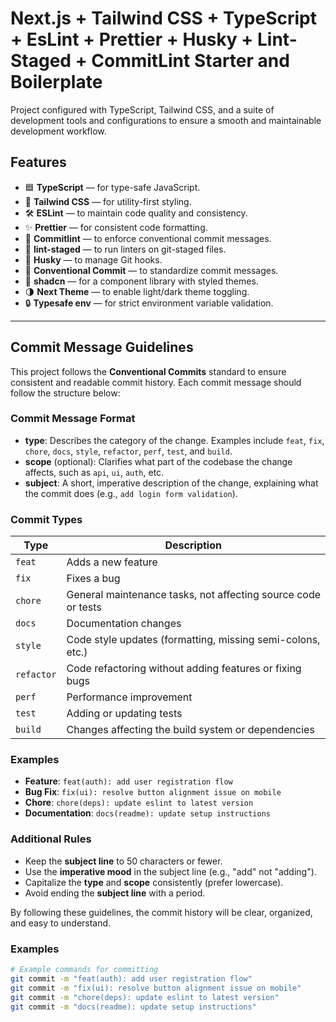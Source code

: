 # Next.js + Tailwind CSS + TypeScript + EsLint + Prettier + Husky + Lint-Staged + CommitLint Starter and Boilerplate

Project configured with TypeScript, Tailwind CSS, and a suite of development tools and configurations to ensure a smooth and maintainable development workflow.

## Features

- 🟦 **TypeScript** — for type-safe JavaScript.
- 🎨 **Tailwind CSS** — for utility-first styling.
- 🛠️ **ESLint** — to maintain code quality and consistency.
- ✨ **Prettier** — for consistent code formatting.
- 🔖 **Commitlint** — to enforce conventional commit messages.
- 🚫 **lint-staged** — to run linters on git-staged files.
- 🐶 **Husky** — to manage Git hooks.
- 📜 **Conventional Commit** — to standardize commit messages.
- 🧩 **shadcn** — for a component library with styled themes.
- 🌗 **Next Theme** — to enable light/dark theme toggling.
- 🔒 **Typesafe env** — for strict environment variable validation.

---

## Commit Message Guidelines

This project follows the **Conventional Commits** standard to ensure consistent and readable commit history. Each commit message should follow the structure below:

### Commit Message Format


- **type**: Describes the category of the change. Examples include `feat`, `fix`, `chore`, `docs`, `style`, `refactor`, `perf`, `test`, and `build`.
- **scope** (optional): Clarifies what part of the codebase the change affects, such as `api`, `ui`, `auth`, etc.
- **subject**: A short, imperative description of the change, explaining what the commit does (e.g., `add login form validation`).

### Commit Types

| Type       | Description                                                    |
|------------|----------------------------------------------------------------|
| `feat`     | Adds a new feature                                             |
| `fix`      | Fixes a bug                                                    |
| `chore`    | General maintenance tasks, not affecting source code or tests  |
| `docs`     | Documentation changes                                          |
| `style`    | Code style updates (formatting, missing semi-colons, etc.)     |
| `refactor` | Code refactoring without adding features or fixing bugs        |
| `perf`     | Performance improvement                                        |
| `test`     | Adding or updating tests                                       |
| `build`    | Changes affecting the build system or dependencies             |

### Examples

- **Feature**: `feat(auth): add user registration flow`
- **Bug Fix**: `fix(ui): resolve button alignment issue on mobile`
- **Chore**: `chore(deps): update eslint to latest version`
- **Documentation**: `docs(readme): update setup instructions`

### Additional Rules

- Keep the **subject line** to 50 characters or fewer.
- Use the **imperative mood** in the subject line (e.g., "add" not "adding").
- Capitalize the **type** and **scope** consistently (prefer lowercase).
- Avoid ending the **subject line** with a period.

By following these guidelines, the commit history will be clear, organized, and easy to understand.

### Examples

```bash
# Example commands for committing
git commit -m "feat(auth): add user registration flow"
git commit -m "fix(ui): resolve button alignment issue on mobile"
git commit -m "chore(deps): update eslint to latest version"
git commit -m "docs(readme): update setup instructions"
```
